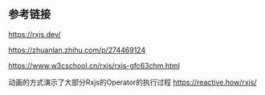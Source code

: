 ## 参考链接
https://rxjs.dev/

https://zhuanlan.zhihu.com/p/274469124

https://www.w3cschool.cn/rxjs/rxjs-gfc63chm.html

动画的方式演示了大部分Rxjs的Operator的执行过程
https://reactive.how/rxjs/